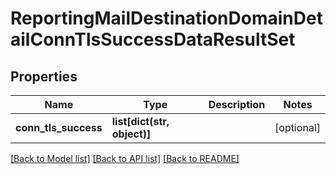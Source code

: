 # ReportingMailDestinationDomainDetailConnTlsSuccessDataResultSet

## Properties
Name | Type | Description | Notes
------------ | ------------- | ------------- | -------------
**conn_tls_success** | **list[dict(str, object)]** |  | [optional] 

[[Back to Model list]](../README.md#documentation-for-models) [[Back to API list]](../README.md#documentation-for-api-endpoints) [[Back to README]](../README.md)

